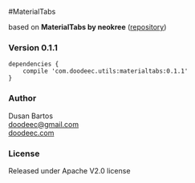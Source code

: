 #MaterialTabs

based on **MaterialTabs by neokree** ([repository](https://github.com/neokree/MaterialTabs))

### Version 0.1.1

    dependencies {
        compile 'com.doodeec.utils:materialtabs:0.1.1'
    }

### Author
Dusan Bartos<br/>
[doodeec@gmail.com](mailto:doodeec@gmail.com)<br/>
[doodeec.com](http://doodeec.com)

### License
Released under Apache V2.0 license
